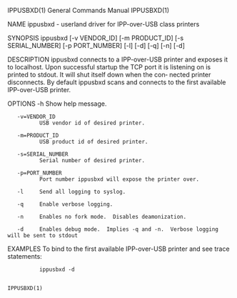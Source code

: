 IPPUSBXD(1)                                                                              General Commands Manual                                                                              IPPUSBXD(1)

NAME
       ippusbxd - userland driver for IPP-over-USB class printers

SYNOPSIS
       ippusbxd [-v  VENDOR_ID] [-m  PRODUCT_ID] [-s  SERIAL_NUMBER] [-p  PORT_NUMBER] [-l] [-d] [-q] [-n] [-d]

DESCRIPTION
       ippusbxd  connects  to  a IPP-over-USB printer and exposes it to localhost.  Upon successful startup the TCP port it is listening on is printed to stdout.  It will shut itself down when the con‐
       nected printer disconnects.  By default ippusbxd scans and connects to the first available IPP-over-USB printer.

OPTIONS
       -h     Show help message.

       -v=VENDOR_ID
              USB vendor id of desired printer.

       -m=PRODUCT_ID
              USB product id of desired printer.

       -s=SERIAL_NUMBER
              Serial number of desired printer.

       -p=PORT_NUMBER
              Port number ippusbxd will expose the printer over.

       -l     Send all logging to syslog.

       -q     Enable verbose logging.

       -n     Enables no fork mode.  Disables deamonization.

       -d     Enables debug mode.  Implies -q and -n.  Verbose logging will be sent to stdout

EXAMPLES
       To bind to the first available IPP-over-USB printer and see trace statements:

              ippusbxd -d

                                                                                                                                                                                              IPPUSBXD(1)
